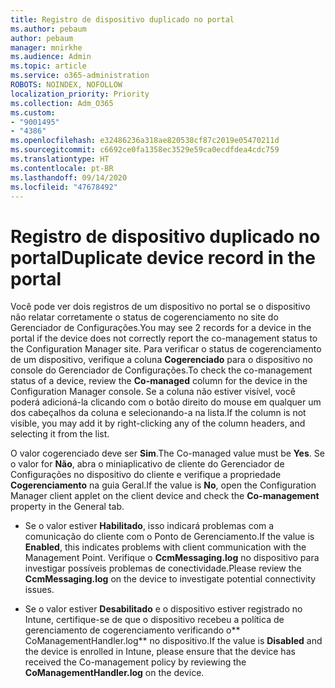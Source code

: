 ```yaml
---
title: Registro de dispositivo duplicado no portal
ms.author: pebaum
author: pebaum
manager: mnirkhe
ms.audience: Admin
ms.topic: article
ms.service: o365-administration
ROBOTS: NOINDEX, NOFOLLOW
localization_priority: Priority
ms.collection: Adm_O365
ms.custom:
- "9001495"
- "4386"
ms.openlocfilehash: e32486236a318ae820538cf87c2019e05470211d
ms.sourcegitcommit: c6692ce0fa1358ec3529e59ca0ecdfdea4cdc759
ms.translationtype: HT
ms.contentlocale: pt-BR
ms.lasthandoff: 09/14/2020
ms.locfileid: "47678492"
---
```

# <a name="duplicate-device-record-in-the-portal"></a><span data-ttu-id="21f80-102">Registro de dispositivo duplicado no portal</span><span class="sxs-lookup"><span data-stu-id="21f80-102">Duplicate device record in the portal</span></span>

<span data-ttu-id="21f80-103">Você pode ver dois registros de um dispositivo no portal se o dispositivo não relatar corretamente o status de cogerenciamento no site do Gerenciador de Configurações.</span><span class="sxs-lookup"><span data-stu-id="21f80-103">You may see 2 records for a device in the portal if the device does not correctly report the co-management status to the Configuration Manager site.</span></span> <span data-ttu-id="21f80-104">Para verificar o status de cogerenciamento de um dispositivo, verifique a coluna **Cogerenciado** para o dispositivo no console do Gerenciador de Configurações.</span><span class="sxs-lookup"><span data-stu-id="21f80-104">To check the co-management status of a device, review the **Co-managed** column for the device in the Configuration Manager console.</span></span> <span data-ttu-id="21f80-105">Se a coluna não estiver visível, você poderá adicioná-la clicando com o botão direito do mouse em qualquer um dos cabeçalhos da coluna e selecionando-a na lista.</span><span class="sxs-lookup"><span data-stu-id="21f80-105">If the column is not visible, you may add it by right-clicking any of the column headers, and selecting it from the list.</span></span>

<span data-ttu-id="21f80-106">O valor cogerenciado deve ser **Sim**.</span><span class="sxs-lookup"><span data-stu-id="21f80-106">The Co-managed value must be **Yes**.</span></span> <span data-ttu-id="21f80-107">Se o valor for **Não**, abra o miniaplicativo de cliente do Gerenciador de Configurações no dispositivo do cliente e verifique a propriedade **Cogerenciamento** na guia Geral.</span><span class="sxs-lookup"><span data-stu-id="21f80-107">If the value is **No**, open the Configuration Manager client applet on the client device and check the **Co-management** property in the General tab.</span></span>

- <span data-ttu-id="21f80-108">Se o valor estiver **Habilitado**, isso indicará problemas com a comunicação do cliente com o Ponto de Gerenciamento.</span><span class="sxs-lookup"><span data-stu-id="21f80-108">If the value is **Enabled**, this indicates problems with client communication with the Management Point.</span></span> <span data-ttu-id="21f80-109">Verifique o **CcmMessaging.log** no dispositivo para investigar possíveis problemas de conectividade.</span><span class="sxs-lookup"><span data-stu-id="21f80-109">Please review the **CcmMessaging.log** on the device to investigate potential connectivity issues.</span></span>

- <span data-ttu-id="21f80-110">Se o valor estiver **Desabilitado** e o dispositivo estiver registrado no Intune, certifique-se de que o dispositivo recebeu a política de gerenciamento de cogerenciamento verificando o\*\* CoManagementHandler.log\*\* no dispositivo.</span><span class="sxs-lookup"><span data-stu-id="21f80-110">If the value is **Disabled** and the device is enrolled in Intune, please ensure that the device has received the Co-management policy by reviewing the **CoManagementHandler.log** on the device.</span></span>
